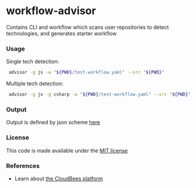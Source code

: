# workflow-advisor
Contains CLI and workflow which scans user repositories to detect technologies, and generates starter workflow

### Usage

Single tech detection:

```bash
 advisor -g js -w "${PWD}/test-workflow.yaml" --src "${PWD}"
```

Multiple tech detection:

```bash
 advisor -g js -g csharp -w "${PWD}/test-workflow.yaml" --src "${PWD}"
```

### Output

Output is defined by json scheme [here](advisor-output.scheme.json)


### License

This code is made available under the 
[MIT license](https://opensource.org/license/mit/.)

### References 

* Learn about [the CloudBees platform](https://docs.cloudbees.com/docs/cloudbees-saas-platform/latest/.)